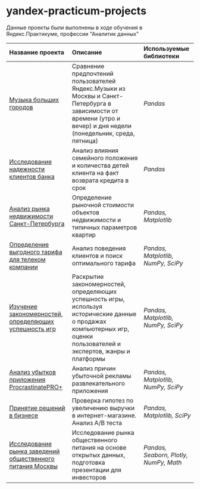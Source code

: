 # yandex-practicum-projects
Данные проекты были выполнены в ходе обучения в Яндекс.Практикуме, профессии "Аналитик данных" 

| **Название проекта**|**Описание**|**Используемые библиотеки**|
|:-|:-|:-|
|[Музыка больших городов](Big_cities_music)|Сравнение предпочтений пользователей Яндекс.Музыки из Москвы и Санкт-Петербурга в зависимости от времени (утро и вечер) и дня недели (понедельник, среда, пятница)|*Pandas*|
|[Исследование надежности клиентов банка](reliability_of_bank_customers)|Анализ влияния семейного положения и количества детей клиента на факт возврата кредита в срок|*Pandas*|
|[Анализ рынка недвижимости Санкт-Петербурга](research_of_%20real_estate_market)|Определение рыночной стоимости объектов недвижимости и типичных параметров квартир|*Pandas, Matplotlib*|
|[Определение выгодного тарифа для телеком компании](determining_prospective_tariff_for_telecom-company)|Анализ поведения клиентов и поиск оптимального тарифа|*Pandas, Matplotlib, NumPy, SciPy*|
|[Изучение закономерностей, определяющих успешность игр](computer_game_%20studies)|Раскрытие закономерностей, определяющих успешность игры, используя исторические данные о продажах компьютерных игр, оценки пользователей и экспертов, жанры и платформы|*Pandas, Matplotlib, NumPy, SciPy*|
|[Анализ убытков приложения ProcrastinatePRO+](analysis_of_business_indicators)|Анализ причин убыточной рекламы развлекательного приложения|*Pandas, Matplotlib, NumPy, SciPy*|
|[Принятие решений в бизнесе](decision_making_in_business)|Проверка гипотез по увеличению выручки в интернет-магазине. Анализ А/В теста|*Pandas, Matplotlib, SciPy*|
|[Исследование рынка заведений общественного питания Москвы](catering_market_research)|Исследование рынка общественного питания на основе открытых данных, подготовка презентации для инвесторов|*Pandas, Seaborn, Plotly, NumPy, Math*|

